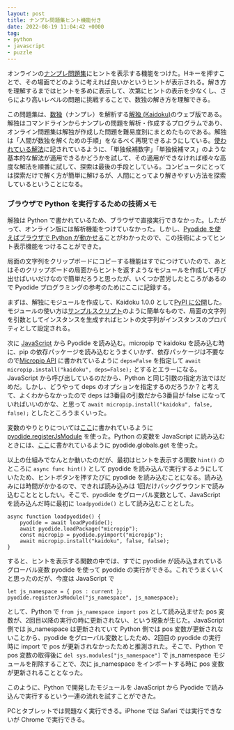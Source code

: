 ```yaml
---
layout: post
title: ナンプレ問題集ヒント機能付き
date: 2022-08-19 11:04:42 +0000
tag: 
- python
- javascript
- puzzle
---
```

オンラインの[ナンプレ問題集](https://sekika.github.io/kaidoku/ja/sudoku)にヒントを表示する機能をつけた。Hキーを押すことで、その場面でどのように考えれば良いかというヒントが表示される。解き方を理解するまではヒントを多めに表示して、次第にヒントの表示を少なくし、さらにより高いレベルの問題に挑戦することで、数独の解き方を理解できる。

この問題集は、[数独](https://ja.wikipedia.org/wiki/%E6%95%B0%E7%8B%AC)（ナンプレ）を解析する[解独 (Kaidoku)](https://sekika.github.io/kaidoku/ja/)のウェブ版である。解独はコマンドラインからナンプレの問題を解析・作成するプログラムであり、オンライン問題集は解独が作成した問題を難易度別にまとめたものである。解独は「人間が数独を解くための手順」をなるべく再現できるようにしている。[使われている解法](https://sekika.github.io/kaidoku/ja/logic)に記されているように、「単独候補数字」「単独候補マス」のような基本的な解法が適用できるかどうかを試して、その適用ができなければ様々な高度な解法を順番に試して、探索は最後の手段としている。コンピュータにとっては探索だけで解く方が簡単に解けるが、人間にとってより解きやすい方法を探索しているということになる。

### ブラウザで Python を実行するための技術メモ ###

解独は Python で書かれているため、ブラウザで直接実行できなかった。したがって、オンライン版には解析機能をつけていなかった。しかし、[Pyodide を使えばブラウザで Python が動かせる](https://sekika.github.io/2022/08/18/Pyodide/)ことがわかったので、この技術によってヒント表示機能をつけることができた。

局面の文字列をクリップボードにコピーする機能はすでにつけていたので、あとはそのクリップボードの局面からヒントを返すようなモジュールを作成して呼び出せばいいだけなので簡単だろうと思ったが、いくつか苦労したところがあるので Pyodide プログラミングの参考のためにここに記録する。

まずは、解独にモジュールを作成して、Kaidoku 1.0.0 として[PyPI に公開](https://pypi.org/project/kaidoku/)した。モジュールの使い方は[サンプルスクリプト](https://github.com/sekika/kaidoku/blob/master/dev/sample.py)のように簡単なもので、局面の文字列を引数としてインスタンスを生成すればヒントの文字列がインスタンスのプロパティとして設定される。

次に [JavaScript](https://github.com/sekika/kaidoku/blob/master/docs/assets/js/sudoku.js) から Pyodide を読み込む。micropip で kaidoku を読み込む時に、pip の依存パッケージを読み込むとうまくいかず、依存パッケージは不要なので[Micropip API](https://pyodide.org/en/stable/usage/api/micropip-api.html) に書かれているように `deps=False` を指定して `await micropip.install("kaidoku", deps=False);` とするとエラーになる。JavaScript から呼び出しているのだから、Python と同じ引数の指定方法ではだめだ。しかし、どうやって deps のオプションを指定するのだろうか？と考えて、よくわからなかったので deps は3番目の引数だから3番目が false になっていればいいのかな、と思って `await micropip.install("kaidoku", false, false);` としたところうまくいった。

変数のやりとりについては[ここ](https://pyodide.org/en/stable/usage/type-conversions.html#type-translations-using-js-obj-from-py)に書かれているように [pyodide.registerJsModule](https://pyodide.org/en/stable/usage/type-conversions.html#type-translations-using-js-obj-from-py) を使った。Python の変数を JavaScript に読み込むときには、[ここ](https://pyodide.org/en/stable/usage/type-conversions.html#importing-objects)に書かれているように pyodide.globals.get を使った。

以上の仕組みでなんとか動いたのだが、最初はヒントを表示する関数 `hint()` のところに `async func hint()` として pyodide を読み込んで実行するようにしていたため、ヒントボタンを押すたびに pyodide を読み込むことになる。読み込みには時間がかかるので、できれば読み込みは 1回だけバックグラウンドで読み込むことととしたい。そこで、pyodide をグローバル変数として、JavaScript を読み込んだ時に最初に `loadpyodide()` として読み込むこととした。

    async function loadpyodide() {
        pyodide = await loadPyodide();
        await pyodide.loadPackage("micropip");
        const micropip = pyodide.pyimport("micropip");
        await micropip.install("kaidoku", false, false);
    }

すると、ヒントを表示する関数の中では、すでに pyodide が読み込まれているグローバル変数 pyodide を使って pyodide の実行ができる。これでうまくいくと思ったのだが、今度は JavaScript で

    let js_namespace = { pos : current };
    pyodide.registerJsModule("js_namespace", js_namespace);

として、Python で `from js_namespace import pos` として読み込ませた pos 変数が、2回目以降の実行の時に更新されない、という現象が生じた。JavaScript 側では js_namespace は更新されていて Python 側では pos 変数が更新されないことから、pyodide をグローバル変数としたため、2回目の pyodide の実行時に import で pos が更新されなかったためと推測された。そこで、Python で pos 変数の取得後に `del sys.modules["js_namespace"]` で js_namespace モジュールを削除することで、次に js_namespace をインポートする時に pos 変数が更新されることとなった。

このように、Python で開発したモジュールを JavaScript から Pyodide で読み込んで実行するという一連の流れを試すことができた。

PCとタブレットでは問題なく実行できる。iPhone では Safari では実行できないが Chrome で実行できる。
